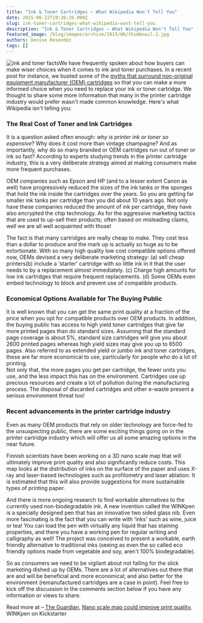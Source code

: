 ```yaml
---
title: "Ink & Toner Cartridges – What Wikipedia Won't Tell You"
date: 2015-06-22T19:26:26.000Z
slug: ink-toner-cartridges-what-wikipedia-wont-tell-you
description: "Ink & Toner Cartridges – What Wikipedia Won't Tell You"
featured_image: /blog/images/archive/2015/06/thumbnail-2.jpg
authors: Denise Resendez
tags: []
---
```


![ink and toner facts ](/blog/images/archive/2015/06/thumbnail-2.jpg)We have frequently spoken about how buyers can make wiser choices when it comes to ink and toner purchases. In a recent post for instance, we busted some of the [myths that surround non-original equipment manufacturer (OEM) cartridges](https://www.tomatoink.com/blog/posts/5-myths-about-non-oem-printer.html) so that you can make a more informed choice when you need to replace your ink or toner cartridge. We thought to share some more information that many in the printer cartridge industry would prefer wasn't made common knowledge. Here's what Wikipedia isn't telling you:

### The Real Cost of Toner and Ink Cartridges

It is a question asked often enough: _why is printer ink or toner so expensive_? Why does it cost more than vintage champagne? And as importantly, why do so many branded or OEM cartridges run out of toner or ink so fast? According to experts studying trends in the printer cartridge industry, this is a very deliberate strategy aimed at making consumers make more frequent purchases.

OEM companies such as Epson and HP (and to a lesser extent Canon as well) have progressively reduced the sizes of the ink tanks or the sponges that hold the ink inside the cartridges over the years. So you are getting far smaller ink tanks per cartridge than you did about 10 years ago. Not only have these companies reduced the amount of ink per cartridge, they have also encrypted the chip technology. As for the aggressive marketing tactics that are used to up-sell their products; often based on misleading claims, well we are all well acquainted with those!

The fact is that many cartridges are really cheap to make. They cost less than a dollar to produce and the mark up is actually so huge as to be extortionate. With so many high quality low cost compatible options offered now, OEMs devised a very deliberate marketing strategy: (a) sell cheap printers(b) include a ‘starter' cartridge with so little ink in it that the user needs to by a replacement almost immediately. (c) Charge high amounts for low ink cartridges that require frequent replacements. (d) Some OEMs even embed technology to block and prevent use of compatible products.

### Economical Options Available for The Buying Public

It is well known that you can get the same print quality at a fraction of the price when you opt for compatible products over OEM products. In addition, the buying public has access to high yield toner cartridges that give far more printed pages than do standard sizes. Assuming that the standard page coverage is about 5%, standard size cartridges will give you about 2600 printed pages whereas high yield sizes may give you up to 6500 pages. Also referred to as extended yield or jumbo ink and toner cartridges, these are far more economical to use, particularly for people who do a lot of printing.  
Not only that, the more pages you get per cartridge, the fewer units you use, and the less impact this has on the environment. Cartridges use up precious resources and create a lot of pollution during the manufacturing process. The disposal of discarded cartridges and other e-waste present a serious environment threat too!

### Recent advancements in the printer cartridge industry

Even as many OEM products that rely on older technology are force-fed to the unsuspecting public, there are some exciting things going on in the printer cartridge industry which will offer us all some amazing options in the near future.

Finnish scientists have been working on a 3D nano scale map that will ultimately improve print quality and also significantly reduce costs. This map looks at the distribution of inks on the surface of the paper and uses X-ray and laser-based technologies such as profilometry and laser ablation. It is estimated that this will also provide suggestions for more sustainable types of printing paper.

And there is more ongoing research to find workable alternatives to the currently used non-biodegradable ink. A new invention called the WINKpen is a specially designed pen that has an innovative two sided glass nib. Even more fascinating is the fact that you can write with ‘inks' such as wine, juice or tea! You can load the pen with virtually any liquid that has staining properties, and there you have a working pen for regular writing and calligraphy as well! The project was conceived to present a workable, earth friendly alternative to traditional inks (seeing as even the so called eco friendly options made from vegetable and soy, aren't 100% biodegradable).

So as consumers we need to be vigilant about not falling for the slick marketing dished up by OEMs. There are a lot of alternatives out there that are and will be beneficial and more economical; and also better for the environment (remanufactured cartridges are a case in point). Feel free to kick off the discussion in the comments section below if you have any information or views to share.

Read more at – [The Guardian](http://www.theguardian.com/money/2013/feb/23/printer-ink-cartridges-paying-more-getting-less), [Nano scale map could improve print quality](http://www.rechargeasia.com/index.php/Industry-News/nano-scale-map-could-improve-print-quality.html), WINKpen on Kickstarter